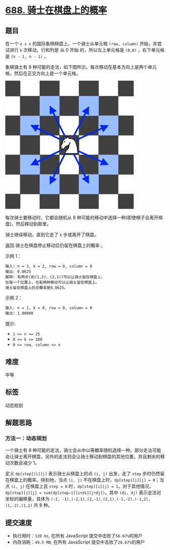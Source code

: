 # [688. 骑士在棋盘上的概率](https://leetcode-cn.com/problems/knight-probability-in-chessboard/)

## 题目

在一个 `n x n` 的国际象棋棋盘上，一个骑士从单元格 `(row, column)` 开始，并尝试进行 `k` 次移动。行和列是 从 0 开始 的，所以左上单元格是 `(0,0)` ，右下单元格是 `(n - 1, n - 1)` 。

象棋骑士有 8 种可能的走法，如下图所示。每次移动在基本方向上是两个单元格，然后在正交方向上是一个单元格。

![688](./imgs/688.png)

每次骑士要移动时，它都会随机从 8 种可能的移动中选择一种(即使棋子会离开棋盘)，然后移动到那里。

骑士继续移动，直到它走了 `k` 步或离开了棋盘。

返回 骑士在棋盘停止移动后仍留在棋盘上的概率 。

示例 1：

```txt
输入: n = 3, k = 2, row = 0, column = 0
输出: 0.0625
解释: 有两步(到(1,2)，(2,1))可以让骑士留在棋盘上。
在每一个位置上，也有两种移动可以让骑士留在棋盘上。
骑士留在棋盘上的总概率是0.0625。
```

示例 2：

```txt
输入: n = 1, k = 0, row = 0, column = 0
输出: 1.00000
```

提示:

- `1 <= n <= 25`
- `0 <= k <= 100`
- `0 <= row, column <= n`

## 难度

中等

## 标签

动态规划

## 解题思路

### 方法一：动态规划

一个骑士有 8 种可能的走法，骑士会从中以等概率随机选择一种。部分走法可能会让骑士离开棋盘，另外的走法则会让骑士移动到棋盘的其他位置，并且剩余的移动次数会减少 1。

定义 `dp[step][i][j]` 表示骑士从棋盘上的点 `(i, j)` 出发，走了 `step` 步时仍然留在棋盘上的概率。特别地，当点 `(i, j)` 不在棋盘上时，`dp[step][i][j] = 0`；当点 `(i, j)` 在棋盘上且 `step = 0` 时，`dp[step][i][j] = 1`。对于其他情况，`dp[step][i][j] = sum(dp[step−1][i+di][j+dj])`。其中 `(di, dj)` 表示走法对坐标的偏移量，具体为 `(-2, -1),(-2,1),(2,-1),(2,1),(-1,-2),(-1,2),(1,-2),(1,2)` 共 8 种。

## 提交速度

- 执行用时：`120 ms`, 在所有 JavaScript 提交中击败了`56.67%`的用户
- 内存消耗：`49.5 MB`, 在所有 JavaScript 提交中击败了`26.67%`的用户
